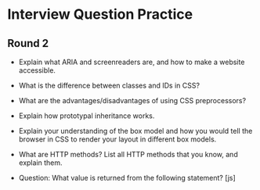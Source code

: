 # Interview Question Practice

## Round 2

- Explain what ARIA and screenreaders are, and how to make a website accessible.

- What is the difference between classes and IDs in CSS?

- What are the advantages/disadvantages of using CSS preprocessors?

- Explain how prototypal inheritance works.

- Explain your understanding of the box model and how you would tell the browser in CSS to render your layout in different box models.

- What are HTTP methods? List all HTTP methods that you know, and explain them.

- Question: What value is returned from the following statement? [js]
